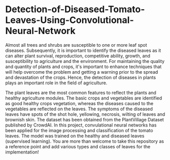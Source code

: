 # Detection-of-Diseased-Tomato-Leaves-Using-Convolutional-Neural-Network
Almost all trees and shrubs are susceptible to one or more leaf spot diseases. Subsequently, it is important to identify the diseased leaves as it can alter plant survival, reproduction, competitive ability, growth, and susceptibility to agriculture and the environment. For maintaining the quality and quantity of plants and crops, it's important to enhance techniques that will help overcome the problem and getting a warning prior to the spread and devastation of the crops. Hence, the detection of diseases in plants plays an important role in the field of agriculture.

The plant leaves are the most common features to reflect the plants and healthy agriculture modules. The basic crops and vegetables are identified as good healthy crops vegetation, whereas the diseases caused to the vegetables are reflected on the leaves. The symptoms of the diseased leaves have spots of the shot hole, yellowing, necrosis, wilting of leaves and brownish skin. The dataset has been obtained from the PlantVillage Dataset published by CrowdAI. In this project, convulational neural networks has been applied for the image processing and classification of the tomato leaves. The model was trained on the healthy and diseased leaves (supervised learning). You are more than welcome to take this repository as a reference point and add various types and classes of leaves for the implementation!
